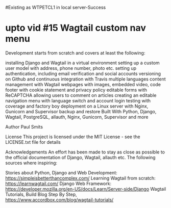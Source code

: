 #Existing as WTPETCL1 in local server-Success
# upto vid #15 Wagtail custom nav menu

Development starts from scratch and covers at least the following:

installing Django and Wagtail in a virtual environment
setting up a custom user model with address, phone number, photo etc.
setting up authentication, including email verification and social accounts
versioning on Github and continuous integration with Travis
multiple languages
content management with Wagtail
webpages with images, embedded video, code
footer with cookie statement and privacy policy
editable forms with ReCAPTCHA
allowing users to comment on articles
creating an editable navigation menu with language switch and account login
testing with coverage and factory boy
deployment on a Linux server with Nginx, Gunicorn and Supervisor
backup and restore
Built With
Python, Django, Wagtail, PostgreSQL, allauth, Nginx, Gunicorn, Supervisor and more

Author
Paul Smits

License
This project is licensed under the MIT License - see the LICENSE.txt file for details

Acknowledgements
An effort has been made to stay as close as possible to the official documentation of Django, Wagtail, allauth etc. The following sources where inspiring:

Stories about Python, Django and Web Development: https://simpleisbetterthancomplex.com/
Learning Wagtail from scratch: https://learnwagtail.com/
Django Web Framework: https://developer.mozilla.org/en-US/docs/Learn/Server-side/Django
Wagtail Tutorials, Build Blog Step By Step, https://www.accordbox.com/blog/wagtail-tutorials/

